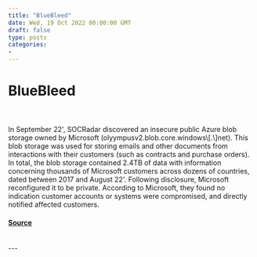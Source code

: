 ```yaml
---
title: "BlueBleed"
date: Wed, 19 Oct 2022 00:00:00 GMT
draft: false
type: posts
categories: 
- 
---
```

# BlueBleed

<br/>

<br/>
In September 22', SOCRadar discovered an insecure public Azure blob storage owned by Microsoft (olyympusv2.blob.core.windows\[.\]net). This blob storage was used for storing emails and other documents from interactions with their customers (such as contracts and purchase orders). In total, the blob storage contained 2.4TB of data with information concerning thousands of Microsoft customers across dozens of countries, dated between 2017 and August 22'. Following disclosure, Microsoft reconfigured it to be private. According to Microsoft, they found no indication customer accounts or systems were compromised, and directly notified affected customers.

#### [Source](https://www.cloudvulndb.org/bluebleed)

<br/>
---
